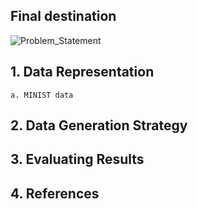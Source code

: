 ## Final destination

![Problem_Statement](https://github.com/we-are-7/EVA6/blob/main/Assignment%204/Images/network.png)

## 1. Data Representation
	a. MINIST data
## 2. Data Generation Strategy
## 3. Evaluating Results
## 4. References

